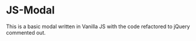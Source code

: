 # JS-Modal
This is a basic modal written in Vanilla JS with the code refactored to jQuery commented out. 

